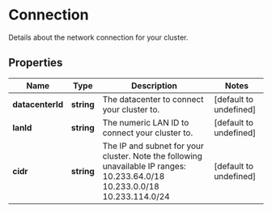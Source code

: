 # Connection

Details about the network connection for your cluster.
## Properties
| Name | Type | Description | Notes |
| ------------ | ------------- | ------------- | ------------- |
| **datacenterId** | **string** | The datacenter to connect your cluster to. | [default to undefined] |
| **lanId** | **string** | The numeric LAN ID to connect your cluster to. | [default to undefined] |
| **cidr** | **string** | The IP and subnet for your cluster. Note the following unavailable IP ranges: 10.233.64.0/18 10.233.0.0/18 10.233.114.0/24  | [default to undefined] |


